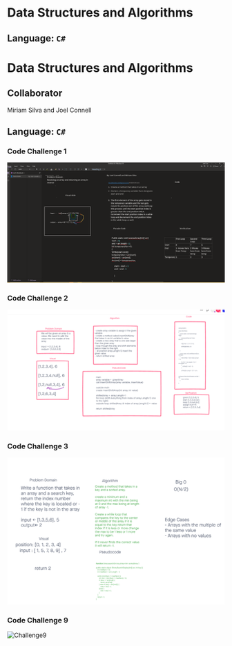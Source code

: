 # Data Structures and Algorithms

## Language: `C#`

# Data Structures and Algorithms

## Collaborator 

Miriam Silva and Joel Connell

## Language: `C#`

### Code Challenge 1

![Challenge1](./images/CodeChallenge1.png)

### Code Challenge 2
![Challenge2](./images/CodeChallenge2.png)

### Code Challenge 3
![Challenge3](./images/CodeChallenge3.png)

### Code Challenge 9
![Challenge9](./images/CodeChallenge9.png)





